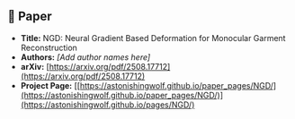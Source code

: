 
## 📄 Paper
- **Title:** NGD: Neural Gradient Based Deformation for Monocular Garment Reconstruction  
- **Authors:** *[Add author names here]*  
- **arXiv:** [https://arxiv.org/pdf/2508.17712](https://arxiv.org/pdf/2508.17712)  
- **Project Page:** [[https://astonishingwolf.github.io/paper_pages/NGD/](https://astonishingwolf.github.io/paper_pages/NGD/)](https://astonishingwolf.github.io/pages/NGD/)
